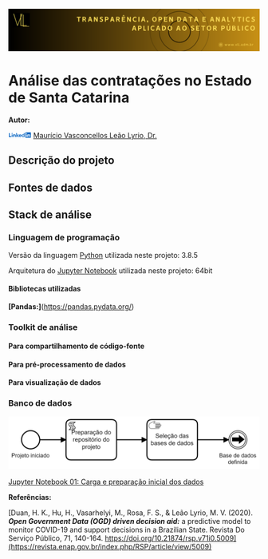 ![imagem](Images/VLL_Banner.png)

# Análise das contratações no Estado de Santa Catarina

**Autor:**

![imagem](Images/Linkedin_logo.png) [Maurício Vasconcellos Leão Lyrio, Dr.](https://br.linkedin.com/in/maurício-vasconcellos-leão-lyrio-59773220)

## Descrição do projeto

## Fontes de dados

## Stack de análise

### Linguagem de programação

Versão da linguagem [Python](https://www.python.org/) utilizada neste projeto: 3.8.5

Arquitetura do [Jupyter Notebook](https://jupyter.org/) utilizada neste projeto: 64bit

#### Bibliotecas utilizadas

**[Pandas:]**(https://pandas.pydata.org/)

### Toolkit de análise

#### Para compartilhamento de código-fonte

#### Para pré-processamento de dados

#### Para visualização de dados

### Banco de dados




![imagem](Images/Data_analysis_process_1.png)

[Jupyter Notebook 01: Carga e preparação inicial dos dados](Documents/Fornecedores.pdf)


**Referências:**

[Duan, H. K., Hu, H., Vasarhelyi, M., Rosa, F. S., & Leão Lyrio, M. V. (2020). ***Open Government Data (OGD) driven decision aid:*** a predictive model to monitor COVID-19 and support decisions in a Brazilian State. Revista Do Serviço Público, 71, 140-164. https://doi.org/10.21874/rsp.v71i0.5009](https://revista.enap.gov.br/index.php/RSP/article/view/5009)